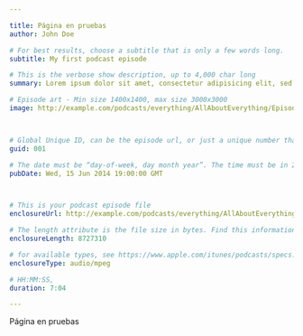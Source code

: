 ```yaml
---

title: Página en pruebas
author: John Doe

# For best results, choose a subtitle that is only a few words long.
subtitle: My first podcast episode

# This is the verbose show description, up to 4,000 char long
summary: Lorem ipsum dolor sit amet, consectetur adipisicing elit, sed do eiusmod tempor incididunt ut labore et dolore magna aliqua.

# Episode art - Min size 1400x1400, max size 3000x3000
image: http://example.com/podcasts/everything/AllAboutEverything/Episode1.jpg



# Global Unique ID, can be the episode url, or just a unique number that doesn't change
guid: 001

# The date must be “day-of-week, day month year”. The time must be in 24 hour format (no AM or PM) and must include the time zone offset.
pubDate: Wed, 15 Jun 2014 19:00:00 GMT



# This is your podcast episode file
enclosureUrl: http://example.com/podcasts/everything/AllAboutEverythingEpisode3.m4a

# The length attribute is the file size in bytes. Find this information in the properties of your podcast file (on a Mac, choose Get Info from the File menu and refer to the size row).
enclosureLength: 8727310

# for available types, see https://www.apple.com/itunes/podcasts/specs.html
enclosureType: audio/mpeg

# HH:MM:SS,
duration: 7:04

---
```


Página en pruebas

